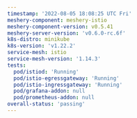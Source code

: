 ```yaml
---
timestamp: '2022-08-05 18:08:25 UTC Fri'
meshery-component: meshery-istio
meshery-component-version: v0.5.41
meshery-server-version: 'v0.6.0-rc.6f'
k8s-distro: minikube
k8s-version: 'v1.22.2'
service-mesh: istio
service-mesh-version: '1.14.3'
tests:
  pod/istiod: 'Running'
  pod/istio-egressgateway: 'Running'
  pod/istio-ingressgateway: 'Running'
  pod/grafana-addon: null
  pod/prometheus-addon: null
overall-status: 'passing'
---
```

